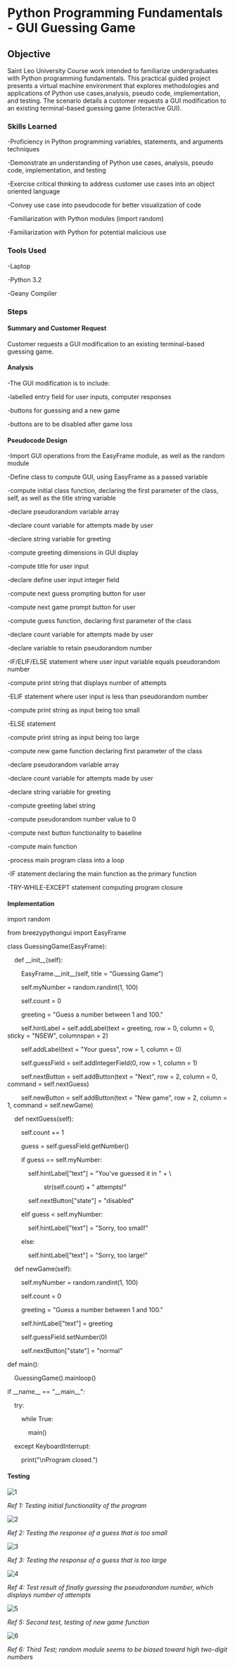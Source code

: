 # Python Programming Fundamentals - GUI Guessing Game
## Objective
Saint Leo University Course work intended to familiarize undergraduates with Python programming fundamentals. This practical guided project presents a virtual machine environment that explores methodologies and applications of Python use cases,analysis, pseudo code, implementation, and testing. The scenario details a customer requests a GUI modification to an existing terminal-based guessing game (interactive GUI).

### Skills Learned
-Proficiency in  Python programming variables, statements, and arguments techniques
<p>-Demonstrate an understanding of Python use cases, analysis, pseudo code, implementation, and testing</p>
<p>-Exercise critical thinking to address customer use cases into an object oriented language</p>
<p>-Convey use case into pseudocode for better visualization of code</p>
<p>-Familiarization with Python modules (import random)</p>
<p>-Familiarization with Python for potential malicious use</p>
  
### Tools Used
-Laptop
<p>-Python 3.2</p>
<p>-Geany Compiler</p>

### Steps
#### Summary and Customer Request
Customer requests a GUI modification to an existing terminal-based guessing game.

#### Analysis
-The GUI modification is to include:
<p>-labelled entry field for user inputs, computer responses</p>
<p>-buttons for guessing and a new game</p>
<p>-buttons are to be disabled after game loss</p>

#### Pseudocode Design
-Import GUI operations from the EasyFrame module, as well as the random module
<p>-Define class to compute GUI, using EasyFrame as a passed variable</p>
<p>-compute initial class function, declaring the first parameter of the class, self, as well as 	the title string variable</p>
<p>-declare pseudorandom variable array</p>
<p>-declare count variable for attempts made by user</p>
<p>-declare string variable for greeting</p>
<p>-compute greeting dimensions in GUI display</p>
<p>-compute title for user input</p>
<p>-declare define user input integer field</p>
<p>-compute next guess prompting button for user</p>
<p>-compute next game prompt button for user</p>
<p>-compute guess function, declaring first parameter of the class</p>
<p>-declare count variable for attempts made by user</p>
<p>-declare variable to retain pseudorandom number</p>
<p>-IF/ELIF/ELSE statement where user input variable equals pseudorandom number</p>
<p>-compute print string that displays number of attempts</p>
<p>-ELIF statement where user input is less than pseudorandom number</p>
<p>-compute print string as input being too small</p>
<p>-ELSE statement</p>
<p>-compute print string as input being too large</p>
<p>-compute new game function declaring first parameter of the class</p>
<p>-declare pseudorandom variable array</p>
<p>-declare count variable for attempts made by user</p>
<p>-declare string variable for greeting</p>
<p>-compute greeting label string</p>
<p>-compute pseudorandom number value to 0</p>
<p>-compute next button functionality to baseline</p>
<p>-compute main function</p>
<p>-process main program class into a loop</p>
<p>-IF statement declaring the main function as the primary function</p>
<p>-TRY-WHILE-EXCEPT statement computing program closure</p>

#### Implementation
<p>import random</p>
<p>from breezypythongui import EasyFrame</p>
<p>class GuessingGame(EasyFrame):</p>
<p>&nbsp;&nbsp;&nbsp;&nbsp;def __init__(self):</p>
<p>&nbsp;&nbsp;&nbsp;&nbsp;&nbsp;&nbsp;&nbsp;&nbsp;EasyFrame.__init__(self, title = "Guessing Game")</p>
<p>&nbsp;&nbsp;&nbsp;&nbsp;&nbsp;&nbsp;&nbsp;&nbsp;self.myNumber = random.randint(1, 100)</p>
<p>&nbsp;&nbsp;&nbsp;&nbsp;&nbsp;&nbsp;&nbsp;&nbsp;self.count = 0</p>
<p>&nbsp;&nbsp;&nbsp;&nbsp;&nbsp;&nbsp;&nbsp;&nbsp;greeting = "Guess a number between 1 and 100."</p>
<p>&nbsp;&nbsp;&nbsp;&nbsp;&nbsp;&nbsp;&nbsp;&nbsp;self.hintLabel = self.addLabel(text = greeting, row = 0, column = 0, sticky = "NSEW", columnspan = 2)</p>
<p>&nbsp;&nbsp;&nbsp;&nbsp;&nbsp;&nbsp;&nbsp;&nbsp;self.addLabel(text = "Your guess", row = 1, column = 0)</p>
<p>&nbsp;&nbsp;&nbsp;&nbsp;&nbsp;&nbsp;&nbsp;&nbsp;self.guessField = self.addIntegerField(0, row = 1, column = 1)</p>
<p>&nbsp;&nbsp;&nbsp;&nbsp;&nbsp;&nbsp;&nbsp;&nbsp;self.nextButton = self.addButton(text = "Next", row = 2, column = 0, command = self.nextGuess)</p>
<p>&nbsp;&nbsp;&nbsp;&nbsp;&nbsp;&nbsp;&nbsp;&nbsp;self.newButton = self.addButton(text = "New game", row = 2, column = 1, command = self.newGame)</p>
<p>&nbsp;&nbsp;&nbsp;&nbsp;def nextGuess(self):</p>
<p>&nbsp;&nbsp;&nbsp;&nbsp;&nbsp;&nbsp;&nbsp;&nbsp;self.count += 1</p>
<p>&nbsp;&nbsp;&nbsp;&nbsp;&nbsp;&nbsp;&nbsp;&nbsp;guess = self.guessField.getNumber()</p>
<p>&nbsp;&nbsp;&nbsp;&nbsp;&nbsp;&nbsp;&nbsp;&nbsp;if guess == self.myNumber:</p>
<p>&nbsp;&nbsp;&nbsp;&nbsp;&nbsp;&nbsp;&nbsp;&nbsp;&nbsp;&nbsp;&nbsp;&nbsp;self.hintLabel["text"] = "You've guessed it in " + \</p>
<p>&nbsp;&nbsp;&nbsp;&nbsp;&nbsp;&nbsp;&nbsp;&nbsp;&nbsp;&nbsp;&nbsp;&nbsp;&nbsp;&nbsp;&nbsp;&nbsp;&nbsp;&nbsp;&nbsp;&nbsp;&nbsp;str(self.count) + " attempts!"</p>
<p>&nbsp;&nbsp;&nbsp;&nbsp;&nbsp;&nbsp;&nbsp;&nbsp;&nbsp;&nbsp;&nbsp;&nbsp;self.nextButton["state"] = "disabled"</p>
<p>&nbsp;&nbsp;&nbsp;&nbsp;&nbsp;&nbsp;&nbsp;&nbsp;elif guess < self.myNumber:</p>
<p>&nbsp;&nbsp;&nbsp;&nbsp;&nbsp;&nbsp;&nbsp;&nbsp;&nbsp;&nbsp;&nbsp;&nbsp;self.hintLabel["text"] = "Sorry, too small!"</p>
<p>&nbsp;&nbsp;&nbsp;&nbsp;&nbsp;&nbsp;&nbsp;&nbsp;else:</p>
<p>&nbsp;&nbsp;&nbsp;&nbsp;&nbsp;&nbsp;&nbsp;&nbsp;&nbsp;&nbsp;&nbsp;&nbsp;self.hintLabel["text"] = "Sorry, too large!"</p>
<p>&nbsp;&nbsp;&nbsp;&nbsp;def newGame(self):</p>
<p>&nbsp;&nbsp;&nbsp;&nbsp;&nbsp;&nbsp;&nbsp;&nbsp;self.myNumber = random.randint(1, 100)</p>
<p>&nbsp;&nbsp;&nbsp;&nbsp;&nbsp;&nbsp;&nbsp;&nbsp;self.count = 0</p>
<p>&nbsp;&nbsp;&nbsp;&nbsp;&nbsp;&nbsp;&nbsp;&nbsp;greeting = "Guess a number between 1 and 100."</p>
<p>&nbsp;&nbsp;&nbsp;&nbsp;&nbsp;&nbsp;&nbsp;&nbsp;self.hintLabel["text"] = greeting</p>
<p>&nbsp;&nbsp;&nbsp;&nbsp;&nbsp;&nbsp;&nbsp;&nbsp;self.guessField.setNumber(0)</p>
<p>&nbsp;&nbsp;&nbsp;&nbsp;&nbsp;&nbsp;&nbsp;&nbsp;self.nextButton["state"] = "normal"</p>
<p>def main():</p>
<p>&nbsp;&nbsp;&nbsp;&nbsp;GuessingGame().mainloop()</p>
<p>if __name__ == "__main__":</p>
<p>&nbsp;&nbsp;&nbsp;&nbsp;try:</p>
<p>&nbsp;&nbsp;&nbsp;&nbsp;&nbsp;&nbsp;&nbsp;&nbsp;while True:</p>
<p>&nbsp;&nbsp;&nbsp;&nbsp;&nbsp;&nbsp;&nbsp;&nbsp;&nbsp;&nbsp;&nbsp;&nbsp;main()</p>
<p>&nbsp;&nbsp;&nbsp;&nbsp;except KeyboardInterrupt:</p>
<p>&nbsp;&nbsp;&nbsp;&nbsp;&nbsp;&nbsp;&nbsp;&nbsp;print("\nProgram closed.")</p>

#### Testing
![1](https://i.imgur.com/msTollL.jpg)
<p><i>Ref 1: Testing initial functionality of the program</i></p>

![2](https://i.imgur.com/uNqWjQs.jpg)
<p><i>Ref 2: Testing the response of a guess that is too small</i></p>

![3](https://i.imgur.com/CSam3X6.jpg)
<p><i>Ref 3: Testing the response of a guess that is too large</i></p>

![4](https://i.imgur.com/xNfskUW.jpg)
<p><i>Ref 4: Test result of finally guessing the pseudorandom number, which displays number of attempts</i></p>

![5](https://i.imgur.com/Sqy6W97.jpg)
<p><i>Ref 5: Second test, testing of new game function</i></p>

![6](https://i.imgur.com/o6NUGCC.jpg)
<p><i>Ref 6: Third Test; random module seems to be biased toward high two-digit numbers</i></p>
